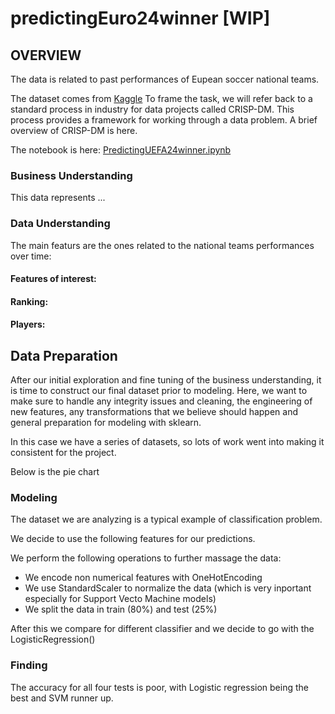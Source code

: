 # predictingEuro24winner [WIP]

## OVERVIEW

The data is related to past performances of Eupean soccer national teams. 

The dataset comes from [Kaggle](https://www.kaggle.com/datasets/piterfm/football-soccer-uefa-euro-1960-2024/code) 
To frame the task, we will refer back to a standard process in industry for data projects called CRISP-DM. This process provides a framework for working through a data problem. A brief overview of CRISP-DM is here.

The notebook is here: [PredictingUEFA24winner.ipynb](https://github.com/DomenicoTanzarella/predictingEuro24winner/blob/main/PredictingUEFA24winner.ipynb)

### Business Understanding

This data represents ...


### Data Understanding

The main featurs are the ones related to the national teams performances over time:

#### Features of interest:


#### Ranking:


#### Players:


## Data Preparation

After our initial exploration and fine tuning of the business understanding, it is time to construct our final dataset prior to modeling. Here, we want to make sure to handle any integrity issues and cleaning, the engineering of new features, any transformations that we believe should happen and general preparation for modeling with sklearn.

In this case we have a series of datasets, so lots of work went into making it consistent for the project.

Below is the pie chart 


### Modeling

The dataset we are analyzing is a typical example of classification problem.

We decide to use the following features for our predictions. 



We perform the following operations to further massage the data:

- We encode non numerical features with OneHotEncoding
- We use StandardScaler to normalize the data (which is very inportant especially for Support Vecto Machine models)
- We split the data in train (80%) and test (25%)

After this we compare for different classifier and we decide to go with the LogisticRegression()

### Finding

The accuracy for all four tests is poor, with Logistic regression being the best and SVM runner up.

